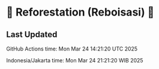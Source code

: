 
# 🌳 Reforestation (Reboisasi) 🌲

## Last Updated

GitHub Actions time: Mon Mar 24 14:21:20 UTC 2025

Indonesia/Jakarta time: Mon Mar 24 21:21:20 WIB 2025
